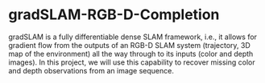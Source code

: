 # gradSLAM-RGB-D-Completion

gradSLAM is a fully differentiable dense SLAM framework, i.e., it allows for gradient flow from the outputs of an RGB-D SLAM system (trajectory, 3D map of the environment) all the way through to its inputs (color and depth images). In this project, we will use this capability to recover missing color and depth observations from an image sequence.
